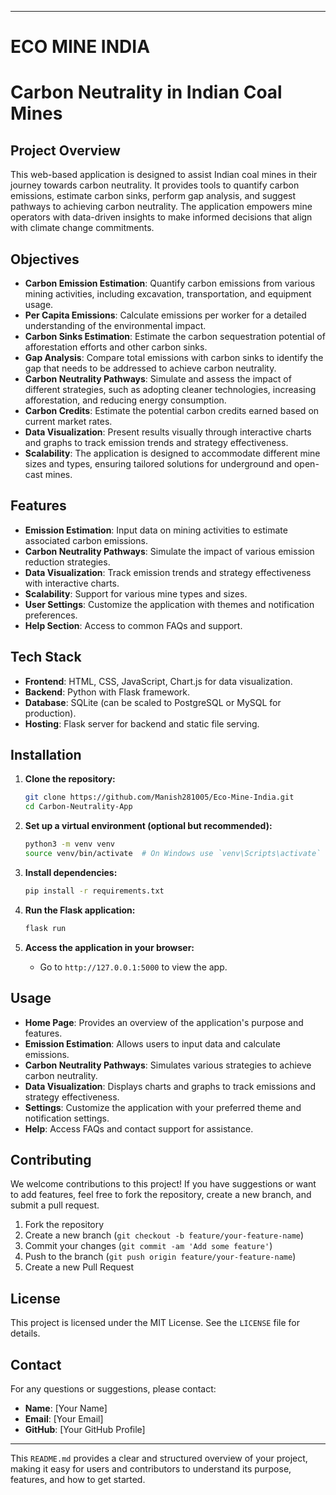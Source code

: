 
---
# **ECO MINE INDIA**
# **Carbon Neutrality in Indian Coal Mines**

## **Project Overview**

This web-based application is designed to assist Indian coal mines in their journey towards carbon neutrality. It provides tools to quantify carbon emissions, estimate carbon sinks, perform gap analysis, and suggest pathways to achieving carbon neutrality. The application empowers mine operators with data-driven insights to make informed decisions that align with climate change commitments.

## **Objectives**

- **Carbon Emission Estimation**: Quantify carbon emissions from various mining activities, including excavation, transportation, and equipment usage.
- **Per Capita Emissions**: Calculate emissions per worker for a detailed understanding of the environmental impact.
- **Carbon Sinks Estimation**: Estimate the carbon sequestration potential of afforestation efforts and other carbon sinks.
- **Gap Analysis**: Compare total emissions with carbon sinks to identify the gap that needs to be addressed to achieve carbon neutrality.
- **Carbon Neutrality Pathways**: Simulate and assess the impact of different strategies, such as adopting cleaner technologies, increasing afforestation, and reducing energy consumption.
- **Carbon Credits**: Estimate the potential carbon credits earned based on current market rates.
- **Data Visualization**: Present results visually through interactive charts and graphs to track emission trends and strategy effectiveness.
- **Scalability**: The application is designed to accommodate different mine sizes and types, ensuring tailored solutions for underground and open-cast mines.

## **Features**

- **Emission Estimation**: Input data on mining activities to estimate associated carbon emissions.
- **Carbon Neutrality Pathways**: Simulate the impact of various emission reduction strategies.
- **Data Visualization**: Track emission trends and strategy effectiveness with interactive charts.
- **Scalability**: Support for various mine types and sizes.
- **User Settings**: Customize the application with themes and notification preferences.
- **Help Section**: Access to common FAQs and support.

## **Tech Stack**

- **Frontend**: HTML, CSS, JavaScript, Chart.js for data visualization.
- **Backend**: Python with Flask framework.
- **Database**: SQLite (can be scaled to PostgreSQL or MySQL for production).
- **Hosting**: Flask server for backend and static file serving.

## **Installation**

1. **Clone the repository:**
    ```bash
    git clone https://github.com/Manish281005/Eco-Mine-India.git
    cd Carbon-Neutrality-App
    ```

2. **Set up a virtual environment (optional but recommended):**
    ```bash
    python3 -m venv venv
    source venv/bin/activate  # On Windows use `venv\Scripts\activate`
    ```

3. **Install dependencies:**
    ```bash
    pip install -r requirements.txt
    ```

4. **Run the Flask application:**
    ```bash
    flask run
    ```

5. **Access the application in your browser:**
    - Go to `http://127.0.0.1:5000` to view the app.

## **Usage**

- **Home Page**: Provides an overview of the application's purpose and features.
- **Emission Estimation**: Allows users to input data and calculate emissions.
- **Carbon Neutrality Pathways**: Simulates various strategies to achieve carbon neutrality.
- **Data Visualization**: Displays charts and graphs to track emissions and strategy effectiveness.
- **Settings**: Customize the application with your preferred theme and notification settings.
- **Help**: Access FAQs and contact support for assistance.

## **Contributing**

We welcome contributions to this project! If you have suggestions or want to add features, feel free to fork the repository, create a new branch, and submit a pull request.

1. Fork the repository
2. Create a new branch (`git checkout -b feature/your-feature-name`)
3. Commit your changes (`git commit -am 'Add some feature'`)
4. Push to the branch (`git push origin feature/your-feature-name`)
5. Create a new Pull Request

## **License**

This project is licensed under the MIT License. See the `LICENSE` file for details.

## **Contact**

For any questions or suggestions, please contact:
- **Name**: [Your Name]
- **Email**: [Your Email]
- **GitHub**: [Your GitHub Profile]

---

This `README.md` provides a clear and structured overview of your project, making it easy for users and contributors to understand its purpose, features, and how to get started.
